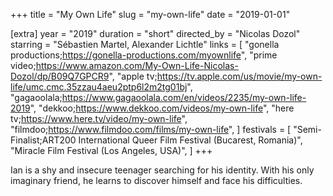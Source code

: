 +++
title = "My Own Life"
slug = "my-own-life"
date = "2019-01-01"

[extra]
year = "2019"
duration = "short"
directed_by = "Nicolas Dozol"
starring = "Sébastien Martel, Alexander Lichtle"
links = [
    "gonella productions;https://gonella-productions.com/myownlife",
    "prime video;https://www.amazon.com/My-Own-Life-Nicolas-Dozol/dp/B09Q7GPCR9",
    "apple tv;https://tv.apple.com/us/movie/my-own-life/umc.cmc.35zzau4aeu2ptp6l2m2tg01bj",
    "gagaoolala;https://www.gagaoolala.com/en/videos/2235/my-own-life-2019",
    "dekkoo;https://www.dekkoo.com/videos/my-own-life",
    "here tv;https://www.here.tv/video/my-own-life",
    "filmdoo;https://www.filmdoo.com/films/my-own-life",
]
festivals = [
    "Semi-Finalist;ART200 International Queer Film Festival (Bucarest, Romania)",
    "Miracle Film Festival (Los Angeles, USA)",
]
+++

Ian is a shy and insecure teenager searching for his identity.
With his only imaginary friend, he learns to discover himself and face his difficulties.